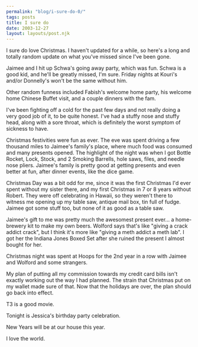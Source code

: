 ```yaml
---
permalink: "blog/i-sure-do-0/"
tags: posts
title: I sure do
date: 2003-12-27
layout: layouts/post.njk
---
```


I sure do love Christmas. I haven't updated for a while, so here's a long and totally random update on what you've missed since I've been gone.

Jaimee and I hit up Schwa's going away party, which was fun. Schwa is a good kid, and he'll be greatly missed, I'm sure. Friday nights at Kouri's and/or Donnelly's won't be the same without him.

Other random funness included Fabish's welcome home party, his welcome home Chinese Buffet visit, and a couple dinners with the fam.

I've been fighting off a cold for the past few days and not really doing a very good job of it, to be quite honest. I've had a stuffy nose and stuffy head, along with a sore throat, which is definitely the worst symptom of sickness to have. 

Christmas festivities were fun as ever. The eve was spent driving a few thousand miles to Jaimee's family's place, where much food was consumed and many presents opened. The highlight of the night was when I got Bottle Rocket, Lock, Stock, and 2 Smoking Barrells, hole saws, files, and needle nose pliers. Jaimee's family is pretty good at getting presents and even better at fun, after dinner events, like the dice game.

Christmas Day was a bit odd for me, since it was the first Christmas I'd ever spent without my sister there, and my first Christmas in 7 or 8 years without Robert. They were off celebrating in Hawaii, so they weren't there to witness me opening up my table saw, antique mail box, tin full of fudge. Jaimee got some stuff too, but none of it as good as a table saw.

Jaimee's gift to me was pretty much the awesomest present ever... a home-brewery kit to make my own beers. Wolford says that's like "giving a crack addict crack", but I think it's more like "giving a meth addict a meth lab". I got her the Indiana Jones Boxed Set after she ruined the present I almost bought for her. 

Christmas night was spent at Hoops for the 2nd year in a row with Jaimee and Wolford and some strangers. 

My plan of putting all my commission towards my credit card bills isn't exactly working out the way I had planned. The strain that Christmas put on my wallet made sure of that. Now that the holidays are over, the plan should go back into effect.

T3 is a good movie. 

Tonight is Jessica's birthday party celebration.

New Years will be at our house this year.

I love the world.
